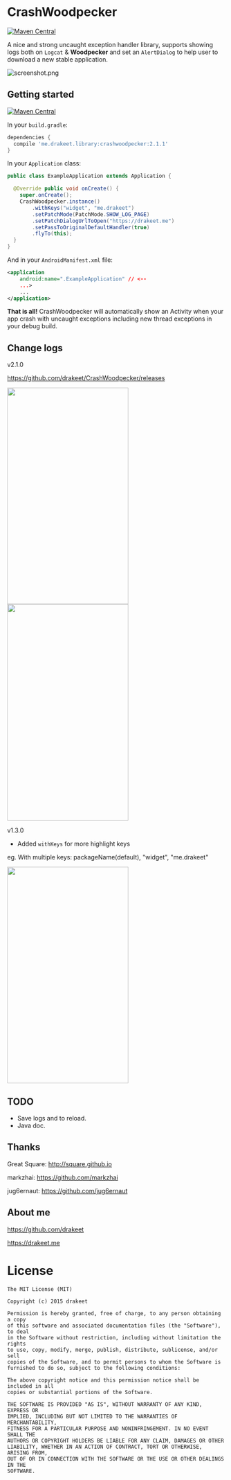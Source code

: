 # CrashWoodpecker

[![Maven Central](https://maven-badges.herokuapp.com/maven-central/me.drakeet.library/crashwoodpecker/badge.svg?style=flat)](https://maven-badges.herokuapp.com/maven-central/me.drakeet.library/crashwoodpecker)

A nice and strong uncaught exception handler library, supports showing logs both on `Logcat` & **Woodpecker** and set an `AlertDialog` to help user to download a new stable application.

![screenshot.png](art/s2.png)

## Getting started

[![Maven Central](https://maven-badges.herokuapp.com/maven-central/me.drakeet.library/crashwoodpecker/badge.svg?style=flat)](https://maven-badges.herokuapp.com/maven-central/me.drakeet.library/crashwoodpecker)

In your `build.gradle`:

```gradle
dependencies {
  compile 'me.drakeet.library:crashwoodpecker:2.1.1'
}
```

In your `Application` class:

```java
public class ExampleApplication extends Application {

  @Override public void onCreate() {
    super.onCreate();
    CrashWoodpecker.instance()
        .withKeys("widget", "me.drakeet")
        .setPatchMode(PatchMode.SHOW_LOG_PAGE)
        .setPatchDialogUrlToOpen("https://drakeet.me")
        .setPassToOriginalDefaultHandler(true)
        .flyTo(this);
  }
}
```

And in your `AndroidManifest.xml` file:

```xml
<application
    android:name=".ExampleApplication" // <-- 
    ...>
    ...
</application>
```

**That is all!** CrashWoodpecker will automatically show an Activity when your app crash with uncaught exceptions including new thread exceptions in your debug build.

## Change logs

v2.1.0

https://github.com/drakeet/CrashWoodpecker/releases

<img src="art/screenshot-patch-dialog.png" height=500 width=280/> <img src="art/screenshot-patch-dialog-cn.png" height=500 width=280/>

v1.3.0

- Added `withKeys` for more highlight keys

eg. With multiple keys: packageName(default), "widget", "me.drakeet"

<img src="art/s3.png" height=500 width=280/>

## TODO

* Save logs and to reload.
* Java doc.

## Thanks

Great Square: http://square.github.io

markzhai: https://github.com/markzhai

jug6ernaut: https://github.com/jug6ernaut

## About me

https://github.com/drakeet

https://drakeet.me


License
============

    The MIT License (MIT)

    Copyright (c) 2015 drakeet

    Permission is hereby granted, free of charge, to any person obtaining a copy
    of this software and associated documentation files (the "Software"), to deal
    in the Software without restriction, including without limitation the rights
    to use, copy, modify, merge, publish, distribute, sublicense, and/or sell
    copies of the Software, and to permit persons to whom the Software is
    furnished to do so, subject to the following conditions:

    The above copyright notice and this permission notice shall be included in all
    copies or substantial portions of the Software.

    THE SOFTWARE IS PROVIDED "AS IS", WITHOUT WARRANTY OF ANY KIND, EXPRESS OR
    IMPLIED, INCLUDING BUT NOT LIMITED TO THE WARRANTIES OF MERCHANTABILITY,
    FITNESS FOR A PARTICULAR PURPOSE AND NONINFRINGEMENT. IN NO EVENT SHALL THE
    AUTHORS OR COPYRIGHT HOLDERS BE LIABLE FOR ANY CLAIM, DAMAGES OR OTHER
    LIABILITY, WHETHER IN AN ACTION OF CONTRACT, TORT OR OTHERWISE, ARISING FROM,
    OUT OF OR IN CONNECTION WITH THE SOFTWARE OR THE USE OR OTHER DEALINGS IN THE
    SOFTWARE.
